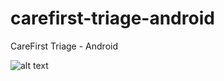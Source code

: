 # carefirst-triage-android
CareFirst Triage - Android

![alt text](http://g.recordit.co/rodJPxWYtO.gif "Application in action - Android")
